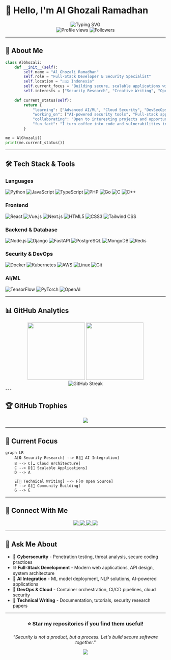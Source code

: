 # 👋 Hello, I'm Al Ghozali Ramadhan

<div align="center">
  <img src="https://readme-typing-svg.herokuapp.com?font=Fira+Code&pause=1000&color=0366D6&center=true&vCenter=true&width=435&lines=Full-Stack+Developer;Security+Specialist;AI+Enthusiast;Problem+Solver" alt="Typing SVG" />
</div>

<div align="center">
  <img src="https://komarev.com/ghpvc/?username=awiones&style=flat-square&color=0366d6" alt="Profile views" />
  <img src="https://img.shields.io/github/followers/awiones?style=flat-square&color=0366d6" alt="Followers" />
</div>

---

## 🚀 About Me

```python
class AlGhozali:
    def __init__(self):
        self.name = "Al Ghozali Ramadhan"
        self.role = "Full-Stack Developer & Security Specialist"
        self.location = "🇮🇩 Indonesia"
        self.current_focus = "Building secure, scalable applications with AI integration"
        self.interests = ["Security Research", "Creative Writing", "Open Source"]
        
    def current_status(self):
        return {
            "learning": ["Advanced AI/ML", "Cloud Security", "DevSecOps"],
            "working_on": ["AI-powered security tools", "Full-stack applications"],
            "collaborating": "Open to interesting projects and opportunities",
            "fun_fact": "I turn coffee into code and vulnerabilities into patches ☕"
        }

me = AlGhozali()
print(me.current_status())
```

---

## 🛠️ Tech Stack & Tools

### **Languages**
![Python](https://img.shields.io/badge/Python-3776AB?style=for-the-badge&logo=python&logoColor=white)
![JavaScript](https://img.shields.io/badge/JavaScript-F7DF1E?style=for-the-badge&logo=javascript&logoColor=black)
![TypeScript](https://img.shields.io/badge/TypeScript-007ACC?style=for-the-badge&logo=typescript&logoColor=white)
![PHP](https://img.shields.io/badge/PHP-777BB4?style=for-the-badge&logo=php&logoColor=white)
![Go](https://img.shields.io/badge/Go-00ADD8?style=for-the-badge&logo=go&logoColor=white)
![C](https://img.shields.io/badge/C-00599C?style=for-the-badge&logo=c&logoColor=white)
![C++](https://img.shields.io/badge/C++-00599C?style=for-the-badge&logo=c%2B%2B&logoColor=white)

### **Frontend**
![React](https://img.shields.io/badge/React-20232A?style=for-the-badge&logo=react&logoColor=61DAFB)
![Vue.js](https://img.shields.io/badge/Vue.js-35495E?style=for-the-badge&logo=vue.js&logoColor=4FC08D)
![Next.js](https://img.shields.io/badge/Next.js-000000?style=for-the-badge&logo=next.js&logoColor=white)
![HTML5](https://img.shields.io/badge/HTML5-E34F26?style=for-the-badge&logo=html5&logoColor=white)
![CSS3](https://img.shields.io/badge/CSS3-1572B6?style=for-the-badge&logo=css3&logoColor=white)
![Tailwind CSS](https://img.shields.io/badge/Tailwind_CSS-38B2AC?style=for-the-badge&logo=tailwind-css&logoColor=white)

### **Backend & Database**
![Node.js](https://img.shields.io/badge/Node.js-43853D?style=for-the-badge&logo=node.js&logoColor=white)
![Django](https://img.shields.io/badge/Django-092E20?style=for-the-badge&logo=django&logoColor=white)
![FastAPI](https://img.shields.io/badge/FastAPI-005571?style=for-the-badge&logo=fastapi)
![PostgreSQL](https://img.shields.io/badge/PostgreSQL-316192?style=for-the-badge&logo=postgresql&logoColor=white)
![MongoDB](https://img.shields.io/badge/MongoDB-4EA94B?style=for-the-badge&logo=mongodb&logoColor=white)
![Redis](https://img.shields.io/badge/Redis-DC382D?style=for-the-badge&logo=redis&logoColor=white)

### **Security & DevOps**
![Docker](https://img.shields.io/badge/Docker-2496ED?style=for-the-badge&logo=docker&logoColor=white)
![Kubernetes](https://img.shields.io/badge/Kubernetes-326CE5?style=for-the-badge&logo=kubernetes&logoColor=white)
![AWS](https://img.shields.io/badge/AWS-232F3E?style=for-the-badge&logo=amazon-aws&logoColor=white)
![Linux](https://img.shields.io/badge/Linux-FCC624?style=for-the-badge&logo=linux&logoColor=black)
![Git](https://img.shields.io/badge/Git-F05032?style=for-the-badge&logo=git&logoColor=white)

### **AI/ML**
![TensorFlow](https://img.shields.io/badge/TensorFlow-FF6F00?style=for-the-badge&logo=tensorflow&logoColor=white)
![PyTorch](https://img.shields.io/badge/PyTorch-EE4C2C?style=for-the-badge&logo=pytorch&logoColor=white)
![OpenAI](https://img.shields.io/badge/OpenAI-412991?style=for-the-badge&logo=openai&logoColor=white)

---

## 📊 GitHub Analytics

<div align="center">
  <img height="180em" src="https://github-readme-stats.vercel.app/api?username=awiones&show_icons=true&theme=github_dark&include_all_commits=true&count_private=true"/>
  <img height="180em" src="https://github-readme-stats.vercel.app/api/top-langs/?username=awiones&layout=compact&langs_count=8&theme=github_dark"/>
</div>

<div align="center">
  <img src="https://github-readme-streak-stats.herokuapp.com/?user=awiones&theme=github-dark-blue" alt="GitHub Streak" />
</div>
---

## 🏆 GitHub Trophies
<div align="center">
  <img src="https://github-profile-trophy.vercel.app/?username=awiones&theme=darkhub&no-frame=true&margin-w=15&margin-h=15&column=4" />
</div>

---

## 🎯 Current Focus

```mermaid
graph LR
    A[🔒 Security Research] --> B[🤖 AI Integration]
    B --> C[☁️ Cloud Architecture]
    C --> D[🚀 Scalable Applications]
    D --> A
    
    E[📝 Technical Writing] --> F[🌐 Open Source]
    F --> G[👥 Community Building]
    G --> E
```

---

## 🤝 Connect With Me

<div align="center">
  <a href="https://www.linkedin.com/in/al-ghozali-ramadhan-73966a283">
    <img src="https://img.shields.io/badge/LinkedIn-0077B5?style=for-the-badge&logo=linkedin&logoColor=white" />
  </a>
  <a href="https://twitter.com/ojah77">
    <img src="https://img.shields.io/badge/Twitter-1DA1F2?style=for-the-badge&logo=twitter&logoColor=white" />
  </a>
  <a href="mailto:awiones@gmail.com">
    <img src="https://img.shields.io/badge/Email-D14836?style=for-the-badge&logo=gmail&logoColor=white" />
  </a>
  <a href="https://awiones.github.io/Al-Portofolio">
    <img src="https://img.shields.io/badge/Portfolio-000000?style=for-the-badge&logo=About.me&logoColor=white" />
  </a>
</div>

---

## 💬 Ask Me About
- 🔐 **Cybersecurity** - Penetration testing, threat analysis, secure coding practices
- 🌐 **Full-Stack Development** - Modern web applications, API design, system architecture
- 🤖 **AI Integration** - ML model deployment, NLP solutions, AI-powered applications
- 🚀 **DevOps & Cloud** - Container orchestration, CI/CD pipelines, cloud security
- 📝 **Technical Writing** - Documentation, tutorials, security research papers

---

<div align="center">
  <h3>⭐ Star my repositories if you find them useful!</h3>
  <p><em>"Security is not a product, but a process. Let's build secure software together."</em></p>
  
  <img src="https://forthebadge.com/images/badges/built-with-love.svg" />
</div>
